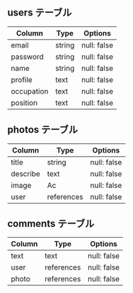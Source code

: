 ## users テーブル

| Column     | Type   | Options     |
| --------   | ------ | ----------- |
| email      | string | null: false |
| password   | string | null: false |
| name       | string | null: false |
| profile    | text   | null: false |
| occupation | text   | null: false |
| position   | text   | null: false |



## photos テーブル

| Column     | Type       | Options     |
| --------   | ------     | ----------- |
| title      | string     | null: false |
| describe   | text       | null: false |
| image      | Ac         | null: false |
| user       | references | null: false |


## comments テーブル
| Column     | Type       | Options     |
| --------   | ------     | ----------- |
| text       | text       | null: false |
| user       | references | null: false |
| photo      | references | null: false |
